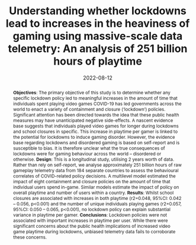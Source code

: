 ---
title: "Understanding whether lockdowns lead to increases in the heaviness of gaming using massive-scale data telemetry: An analysis of 251 billion hours of playtime"
date: 2022-08-12
publishDate: 2022-08-12
authors: ["David Zendle", "Catherine Flick", "Darel Hargarth", "Nick Ballou", "Joe Cutting", "Anders Drachen"]
author_notes:
- ""
- ""
- ""
- "That's me!"
publication_types: ["3"]
abstract: "**Objectives**: The primary objective of this study is to determine whether any specific lockdown policy led to meaningful increases in the amount of time that individuals spent playing video games COVID-19 has led governments across the world to enact a variety of containment and closure (‘lockdown’) policies. Significant attention has been directed towards the idea that these public health measures may have unanticipated negative side-effects.  A nascent evidence base suggests that individuals played video games for longer during lockdowns and school closures in specific. This increase in playtime per gamer is linked to the potential for lockdowns to induce gaming disorder.  However, the evidence base regarding lockdowns and disordered gaming is based on self-report and is susceptible to bias. It is therefore unclear what the true consequences of lockdowns were for gaming behaviour across the world – disordered or otherwise.  

**Design**: This is a longitudinal study, utilising 2 years worth of data. Rather than rely on self-report, we analyse approximately 251 billion hours of raw gameplay telemetry data from 184 separate countries to assess the behavioural correlates of COVID-related policy decisions. A multilevel model estimated the impact of eight containment and closure policies on the amount of time that individual users spend in-game. Similar models estimate the impact of policy on overall playtime and number of users within a country.  

**Results**: Whilst school closures are associated with increases in both playtime (r2=0.048, 95%CI: 0.042 – 0.056, p<0.001) and the number of unique individuals playing games (r2=0.057, 95%CI: 0.050 – 0.065, p<0.001), no lockdown policy can explain substantial variance in playtime per gamer. 

**Conclusions**: Lockdown policies were not associated with important increases in playtime per user. While there were significant concerns about the public health implications of increased video game playtime during lockdowns, unbiased telemetry data fails to corroborate these concerns."
featured: true
publication: "*Preprint*"
links:
  - icon_pack: ai
    icon: open-access
    name: Preprint
    url: 'https://doi.org/10.31234/osf.io/fm8gk'
  - icon_pack: ai
    icon: osf
    name: Data
    url: 'https://osf.io/sh4zg/'

---